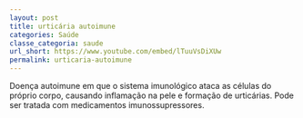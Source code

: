 ```yaml
---
layout: post
title: urticária autoimune
categories: Saúde
classe_categoria: saude
url_short: https://www.youtube.com/embed/lTuuVsDiXUw
permalink: urticaria-autoimune
---
```

Doença autoimune em que o sistema imunológico ataca as células do próprio corpo, causando inflamação na pele e formação de urticárias. Pode ser tratada com medicamentos imunossupressores.
